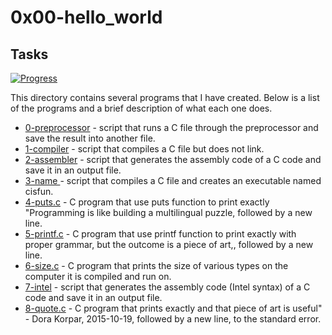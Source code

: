 # 0x00-hello_world

## Tasks

[![Progress](https://img.shields.io/badge/Progress-9%2F9-blue.svg)](https://shields.io/)

This directory contains several programs that I have created. Below is a list of the programs and a brief description of what each one does.

* [0-preprocessor](0-preprocessor) - script that runs a C file through the preprocessor and save the result into another file.
* [1-compiler](1-compiler) - script that compiles a C file but does not link.
* [2-assembler](2-assembler) - script that generates the assembly code of a C code and save it in an output file.
* [3-name ](3-name) - script that compiles a C file and creates an executable named cisfun.
* [4-puts.c](4-puts.c) - C program that use puts function to print exactly "Programming is like building a multilingual puzzle, followed by a new line.
* [5-printf.c](5-printf.c) - C program that use printf function to print exactly with proper grammar, but the outcome is a piece of art,, followed by a new line.
* [6-size.c](6-size.c) - C program that prints the size of various types on the computer it is compiled and run on.
* [7-intel](7-intel) - script that generates the assembly code (Intel syntax) of a C code and save it in an output file.
* [8-quote.c](8-quote.c) - C program that prints exactly and that piece of art is useful" - Dora Korpar, 2015-10-19, followed by a new line, to the standard error.
